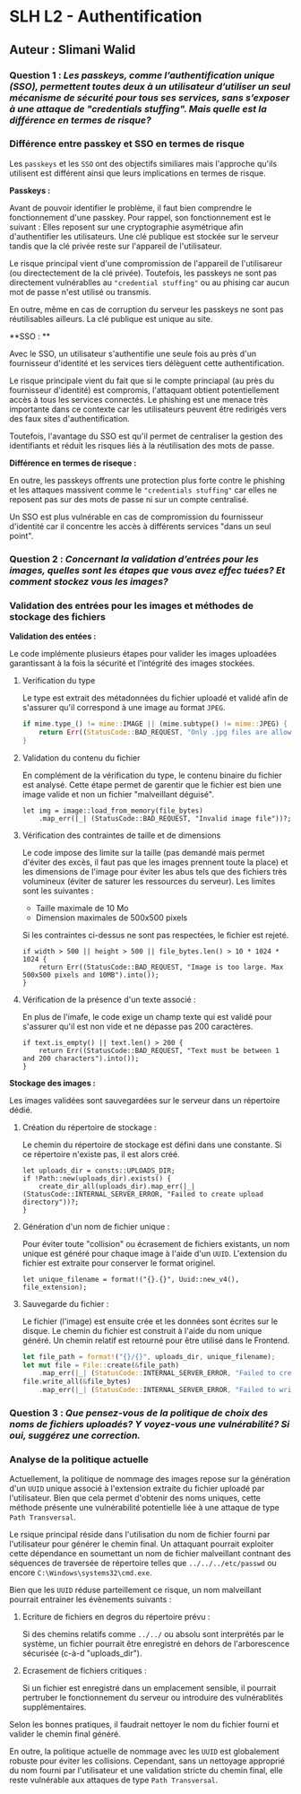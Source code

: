 # SLH L2 - Authentification
## Auteur : Slimani Walid
### Question 1 : *Les passkeys, comme l’authentification unique (SSO), permettent toutes deux à un utilisateur d’utiliser un seul mécanisme de sécurité pour tous ses services, sans s’exposer à une attaque de "credentials stuffing". Mais quelle est la différence en termes de risque?*



### Différence entre passkey et SSO en termes de risque

Les `passkeys` et les `SSO` ont des objectifs similiares mais l'approche qu'ils utilisent est différent ainsi que leurs implications en termes de risque.

**Passkeys :**

Avant de pouvoir identifier le problème, il faut bien comprendre le fonctionnement d'une passkey. Pour rappel, son fonctionnement est le suivant : Elles reposent sur une cryptographie asymétrique afin d'authentifier les utilisateurs. Une clé publique est stockée sur le serveur tandis que la clé privée reste sur l'appareil de l'utilisateur.

Le risque principal vient d'une compromission de l'appareil de l'utilisareur (ou directectement de la clé privée). Toutefois, les passkeys ne sont pas directement vulnérablles au `"credential stuffing"` ou au phising car aucun mot de passe n'est utilisé ou transmis.

En outre, même en cas de corruption du serveur les passkeys ne sont pas réutilisables ailleurs. La clé publique est unique au site.

**SSO : **

Avec le SSO, un utilisateur s'authentifie une seule fois au près d'un fournisseur d'identité et les services tiers délèguent cette authentification.

Le risque principale vient du fait que si le compte princiapal (au près du fournisseur d'identité) est compromis, l'attaquant obtient potentiellement accès à tous les services connectés. Le phishing est une menace très importante dans ce contexte car les utilisateurs peuvent être redirigés vers des faux sites d'authentification.

Toutefois, l'avantage du SSO est qu'il permet de centraliser la gestion des identifiants et réduit les risques liés à la réutilisation des mots de passe.

**Différence en termes de riseque :**

En outre, les passkeys offrents une protection plus forte contre le phishing et les attaques massivent comme le `"credentials stuffing"` car elles ne reposent pas sur des mots de passe ni sur un compte centralisé.

Un SSO est plus vulnérable en cas de compromission du fournisseur d'identité car il concentre les accès à différents services "dans un seul point".



### Question 2 : *Concernant la validation d’entrées pour les images, quelles sont les étapes que vous avez effec tuées? Et comment stockez vous les images?*



### Validation des entrées pour les images et méthodes de stockage des fichiers

**Validation des entées :**

Le code implémente plusieurs étapes pour valider les images uploadées garantissant à la fois la sécurité et l'intégrité des images stockées.

1) Verification du type

   Le type est extrait des métadonnées du fichier uploadé et validé afin de s'assurer qu'il correspond à une image au format `JPEG`.

   ```rust
   if mime.type_() != mime::IMAGE || (mime.subtype() != mime::JPEG) {
       return Err((StatusCode::BAD_REQUEST, "Only .jpg files are allowed").into());
   }
   ```

2. Validation du contenu du fichier

   En complément de la vérification du type, le contenu binaire du fichier est analysé. Cette étape permet de garentir que le fichier est bien une image valide et non un fichier "malveillant déguisé".

   ```rus
   let img = image::load_from_memory(file_bytes)
       .map_err(|_| (StatusCode::BAD_REQUEST, "Invalid image file"))?;
   ```

3. Vérification des contraintes de taille et de dimensions

   Le code impose des limite sur la taille (pas demandé mais permet d'éviter des excès, il faut pas que les images prennent toute la place) et les dimensions de l'image pour éviter les abus tels que des fichiers très volumineux (éviter de saturer les ressources du serveur). Les limites sont les suivantes :

   - Taille maximale de 10 Mo
   - Dimension maximales de 500x500 pixels

   Si les contraintes ci-dessus ne sont pas respectées, le fichier est rejeté.

   ```rus
   if width > 500 || height > 500 || file_bytes.len() > 10 * 1024 * 1024 {
       return Err((StatusCode::BAD_REQUEST, "Image is too large. Max 500x500 pixels and 10MB").into());
   }
   
   ```

4. Vérification de la présence d'un texte associé :

   En plus de l'imafe, le code exige un champ texte qui est validé pour s'assurer qu'il est non vide et ne dépasse pas 200 caractères.

   ```rus
   if text.is_empty() || text.len() > 200 {
       return Err((StatusCode::BAD_REQUEST, "Text must be between 1 and 200 characters").into());
   }
   ```

**Stockage des images :**

Les images validées sont sauvegardées sur le serveur dans un répertoire dédié.

1. Création du répertoire de stockage :

   Le chemin du répertoire de stockage est défini dans une constante. Si ce répertoire n'existe pas, il est alors créé.

   ```rus
   let uploads_dir = consts::UPLOADS_DIR;
   if !Path::new(uploads_dir).exists() {
       create_dir_all(uploads_dir).map_err(|_| (StatusCode::INTERNAL_SERVER_ERROR, "Failed to create upload directory"))?;
   }
   ```

2. Génération d'un nom de fichier unique :

   Pour éviter toute "collision" ou écrasement de fichiers existants, un nom unique est généré pour chaque image à l'aide d'un `UUID`. L'extension du fichier est extraite pour conserver le format originel.

   ```rus
   let unique_filename = format!("{}.{}", Uuid::new_v4(), file_extension);
   ```

3. Sauvegarde du fichier :

   Le fichier (l'image) est ensuite crée et les données sont écrites sur le disque. Le chemin du fichier est construit à l'aide du nom unique généré. Un chemin relatif est retourné pour être utilisé dans le Frontend.

   ```rust
   let file_path = format!("{}/{}", uploads_dir, unique_filename);
   let mut file = File::create(&file_path)
       .map_err(|_| (StatusCode::INTERNAL_SERVER_ERROR, "Failed to create file"))?;
   file.write_all(&file_bytes)
       .map_err(|_| (StatusCode::INTERNAL_SERVER_ERROR, "Failed to write file"))?;
   ```



### Question 3 : *Que pensez-vous de la politique de choix des noms de fichiers uploadés? Y voyez-vous une vulnérabilité? Si oui, suggérez une correction.*



### Analyse de la politique actuelle

Actuellement, la politique de nommage des images repose sur la génération d'un `UUID` unique associé à l'extension extraite du fichier uploadé par l'utilisateur. Bien que cela permet d'obtenir des noms uniques, cette méthode présente une vulnérabilité potentielle liée à une attaque de type `Path Transversal`.

Le rsique principal réside dans l'utilisation du nom de fichier fourni par l'utilisateur pour générer le chemin final. Un attaquant pourrait exploiter cette dépendance en soumettant un nom de fichier malveillant contnant des séquences de traversée de répertoire telles que `../../../etc/passwd` ou encore `C:\Windows\systems32\cmd.exe`.

Bien que les `UUID` réduse parteillement ce risque, un nom malveillant pourrait entrainer les évènements suivants :

1. Ecriture de fichiers en degros du répertoire prévu :

   Si des chemins relatifs comme `../../` ou absolu sont interprétés par le système, un fichier pourrait être enregistré en dehors de l'arborescence sécurisée (c-à-d "uploads_dir").

2. Ecrasement de fichiers critiques :

   Si un fichier est enregistré dans un emplacement sensible, il pourrait pertruber le fonctionnement du serveur ou introduire des vulnérablités supplémentaires.

Selon les bonnes pratiques, il faudrait nettoyer le nom du fichier fourni et valider le chemin final généré.

En outre, la politique actuelle de nommage avec les `UUID` est globalement robuste pour éviter les collisions. Cependant, sans un nettoyage approprié du nom fourni par l'utilisateur et une validation stricte du chemin final, elle reste vulnérable aux attaques de type `Path Transversal`.